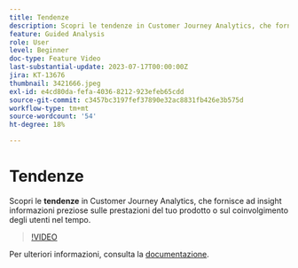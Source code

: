 ```yaml
---
title: Tendenze
description: Scopri le tendenze in Customer Journey Analytics, che fornisce ad insight informazioni preziose sulle prestazioni del prodotto o sul coinvolgimento degli utenti nel tempo.
feature: Guided Analysis
role: User
level: Beginner
doc-type: Feature Video
last-substantial-update: 2023-07-17T00:00:00Z
jira: KT-13676
thumbnail: 3421666.jpeg
exl-id: e4cd80da-fefa-4036-8212-923efeb65cdd
source-git-commit: c3457bc3197fef37890e32ac8831fb426e3b575d
workflow-type: tm+mt
source-wordcount: '54'
ht-degree: 18%

---
```


# Tendenze

Scopri le **tendenze** in Customer Journey Analytics, che fornisce ad insight informazioni preziose sulle prestazioni del tuo prodotto o sul coinvolgimento degli utenti nel tempo.

>[!VIDEO](https://video.tv.adobe.com/v/3423441/?learn=on&captions=ita)

Per ulteriori informazioni, consulta la [documentazione](https://experienceleague.adobe.com/docs/analytics-platform/using/guided-analysis/trends/usage.html?lang=it).

